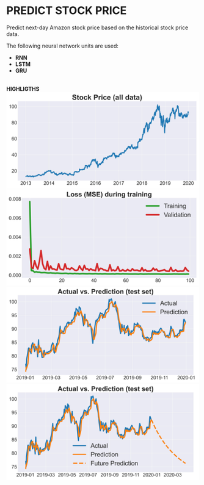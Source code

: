 # PREDICT STOCK PRICE

Predict next-day Amazon stock price based on the historical stock price data.

The following neural network units are used:
- **RNN**
- **LSTM**
- **GRU**

\
**HIGHLIGTHS**
<img src="Figures/all_data.jpg">
<img src="Figures/loss_vs_epoch_GRU.jpg">
<img src="Figures/actual_vs_prediction_GRU.jpg">
<img src="Figures/predict_future_GRU.jpg">